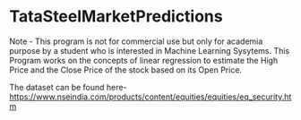 # TataSteelMarketPredictions
Note - This program is not for commercial use but only for academia purpose by a student who is interested in Machine Learning Sysytems.
This Program works on the concepts of linear regression to estimate the High Price and the Close Price of the stock based on its Open Price.

The dataset can be found here-https://www.nseindia.com/products/content/equities/equities/eq_security.htm
